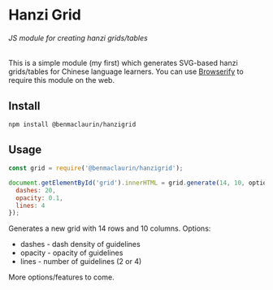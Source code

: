 # Hanzi Grid
###### JS module for creating hanzi grids/tables

This is a simple module (my first) which generates SVG-based hanzi grids/tables for Chinese language learners. You can use [Browserify](http://browserify.org) to require this module on the web.

## Install
```
npm install @benmaclaurin/hanzigrid
```

## Usage
```javascript
const grid = require('@benmaclaurin/hanzigrid');

document.getElementById('grid').innerHTML = grid.generate(14, 10, options = {
  dashes: 20,
  opacity: 0.1,
  lines: 4
});
```
Generates a new grid with 14 rows and 10 columns. Options:
- dashes - dash density of guidelines
- opacity - opacity of guidelines
- lines - number of guidelines (2 or 4)

More options/features to come.
